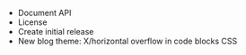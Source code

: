 * Document API
* License
* Create initial release
* New blog theme: X/horizontal overflow in code blocks CSS

